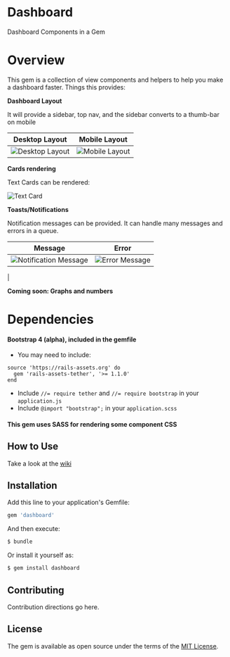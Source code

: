 # Dashboard
Dashboard Components in a Gem

# Overview
This gem is a collection of view components and helpers to help you make a dashboard faster.
Things this provides:

**Dashboard Layout**

It will provide a sidebar, top nav, and the sidebar converts to a thumb-bar on mobile
 
| Desktop Layout | Mobile Layout |
|---|---|
| ![Desktop Layout](https://cloud.githubusercontent.com/assets/3074765/18899416/d9dd7d0c-8506-11e6-8f7e-35515337f09b.png) | ![Mobile Layout](https://cloud.githubusercontent.com/assets/3074765/18899610/41c398d8-8508-11e6-844b-1a5041dadb8b.png) |

**Cards rendering**

Text Cards can be rendered:

![Text Card](https://cloud.githubusercontent.com/assets/3074765/18899558/d5e4ce34-8507-11e6-8bc1-1937b47d5f1c.png)

**Toasts/Notifications**

Notification messages can be provided. It can handle many messages and errors in a queue.

| Message | Error |
|---|---|
| ![Notification Message](https://cloud.githubusercontent.com/assets/3074765/18899490/4a3389de-8507-11e6-9495-2428ca7c8150.png) | ![Error Message](https://cloud.githubusercontent.com/assets/3074765/18899508/667729f2-8507-11e6-9fdf-94b3aa4b3165.png)
 | 

**Coming soon: Graphs and numbers**

# Dependencies
#### Bootstrap 4 (alpha), included in the gemfile
- You may need to include:
```
source 'https://rails-assets.org' do
  gem 'rails-assets-tether', '>= 1.1.0'
end
```
- Include `//= require tether` and `//= require bootstrap` in your `application.js`
- Include `@import "bootstrap";` in your `application.scss`

#### This gem uses SASS for rendering some component CSS

## How to Use

Take a look at the [wiki](https://github.com/jules2689/dashboard/wiki)

## Installation
Add this line to your application's Gemfile:

```ruby
gem 'dashboard'
```

And then execute:
```bash
$ bundle
```

Or install it yourself as:
```bash
$ gem install dashboard
```

## Contributing
Contribution directions go here.

## License
The gem is available as open source under the terms of the [MIT License](http://opensource.org/licenses/MIT).
